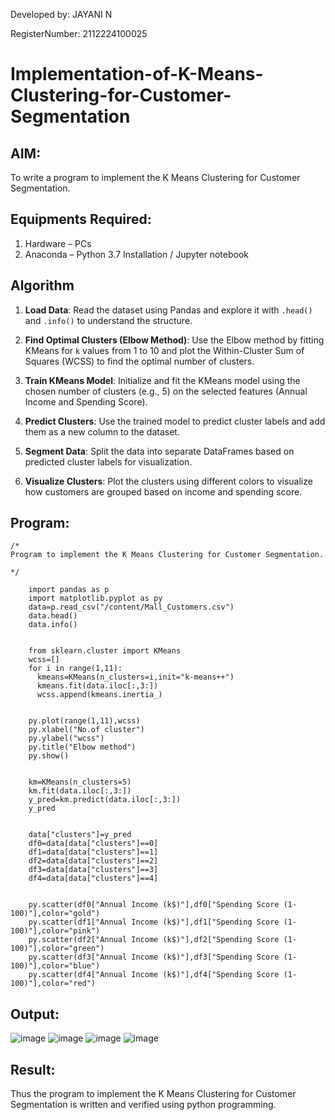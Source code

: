 Developed by: JAYANI N

RegisterNumber:  2112224100025


# Implementation-of-K-Means-Clustering-for-Customer-Segmentation

## AIM:
To write a program to implement the K Means Clustering for Customer Segmentation.

## Equipments Required:
1. Hardware – PCs
2. Anaconda – Python 3.7 Installation / Jupyter notebook

## Algorithm


1. **Load Data**: Read the dataset using Pandas and explore it with `.head()` and `.info()` to understand the structure.

2. **Find Optimal Clusters (Elbow Method)**: Use the Elbow method by fitting KMeans for `k` values from 1 to 10 and plot the Within-Cluster Sum of Squares (WCSS) to find the optimal number of clusters.

3. **Train KMeans Model**: Initialize and fit the KMeans model using the chosen number of clusters (e.g., 5) on the selected features (Annual Income and Spending Score).

4. **Predict Clusters**: Use the trained model to predict cluster labels and add them as a new column to the dataset.

5. **Segment Data**: Split the data into separate DataFrames based on predicted cluster labels for visualization.

6. **Visualize Clusters**: Plot the clusters using different colors to visualize how customers are grouped based on income and spending score.


## Program:
```
/*
Program to implement the K Means Clustering for Customer Segmentation.

*/
```


        import pandas as p
        import matplotlib.pyplot as py
        data=p.read_csv("/content/Mall_Customers.csv")
        data.head()
        data.info()
        
        
        from sklearn.cluster import KMeans
        wcss=[]
        for i in range(1,11):
          kmeans=KMeans(n_clusters=i,init="k-means++")
          kmeans.fit(data.iloc[:,3:])
          wcss.append(kmeans.inertia_)
        
        
        py.plot(range(1,11),wcss)
        py.xlabel("No.of cluster")
        py.ylabel("wcss")
        py.title("Elbow method")
        py.show()
        
        
        km=KMeans(n_clusters=5)
        km.fit(data.iloc[:,3:])
        y_pred=km.predict(data.iloc[:,3:])
        y_pred
        
        
        data["clusters"]=y_pred
        df0=data[data["clusters"]==0]
        df1=data[data["clusters"]==1]
        df2=data[data["clusters"]==2]
        df3=data[data["clusters"]==3]
        df4=data[data["clusters"]==4]
        
        
        py.scatter(df0["Annual Income (k$)"],df0["Spending Score (1-100)"],color="gold")
        py.scatter(df1["Annual Income (k$)"],df1["Spending Score (1-100)"],color="pink")
        py.scatter(df2["Annual Income (k$)"],df2["Spending Score (1-100)"],color="green")
        py.scatter(df3["Annual Income (k$)"],df3["Spending Score (1-100)"],color="blue")
        py.scatter(df4["Annual Income (k$)"],df4["Spending Score (1-100)"],color="red")


## Output:

![image](https://github.com/user-attachments/assets/3fd07536-a6ec-40cf-8516-0ba68fd6469e)
![image](https://github.com/user-attachments/assets/188aaa65-4792-4cf9-bc22-cf8b182718ab)
![image](https://github.com/user-attachments/assets/a77c0a68-d682-430d-9a88-5ccbbabeb72b)
![image](https://github.com/user-attachments/assets/46d89198-becd-4157-919d-744c04c9fcf4)



## Result:
Thus the program to implement the K Means Clustering for Customer Segmentation is written and verified using python programming.
